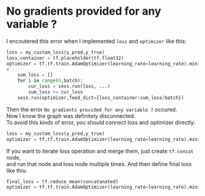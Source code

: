 # No gradients provided for any variable ?
I encoutered this error when I implemented `loss` and `optimizer` like this:
```python
loss = my_custom_loss(y_pred,y_true)
loss_container = tf.placeholder(tf.float32)
optimizer = tf.tf.train.AdamOptimizer(learning_rate=learning_rate).minimize(loss_container)
# ...
    sum_loss = []
    for i in range(0,batch):
        cur_loss = sess.run(loss, ...)
        sum_loss += cur_loss
    sess.run(optimizer,feed_dict={loss_container:sum_loss/batch})
```
Then the error `No gradients provided for any variable ?` occured.<br>
Now I know the graph was definitely disconnected. <br>
To avoid this kinds of error, you should connect loss and optimizer directly:
```python
loss = my_custom_loss(y_pred,y_true)
optimizer = tf.tf.train.AdamOptimizer(learning_rate=learning_rate).minimize(loss)
```
If you want to iterate loss operation and merge them, just create `tf.concat` node, <br>
and run that node and loss node multiple times. And then define final loss like this:
```python
final_loss = tf.reduce_mean(concatanated)
optimizer = tf.tf.train.AdamOptimizer(learning_rate=learning_rate).minimize(final_loss)
```
